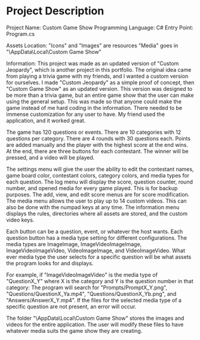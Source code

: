 # Project Description
Project Name: Custom Game Show
Programming Language: C#
Entry Point: Program.cs

Assets Location:
"Icons" and "Images" are resources
"Media" goes in "<User Name>\AppData\Local\Custom Game Show"

Information:
This project was made as an updated version of "Custom Jeopardy", which is another project in this portfolio.
The original idea came from playing a trivia game with my friends, and I wanted a custom version for ourselves.
I made "Custom Jeopardy" as a simple proof of concept, then "Custom Game Show" as an updated version.
This version was designed to be more than a trivia game, but an entire game show that the user can make using the general setup.
This was made so that anyone could make the game instead of me hard coding in the information.
There needed to be immense customization for any user to have. My friend used the application, and it worked great.

The game has 120 questions or events. There are 10 categories with 12 questions per category. There are 4 rounds with 30 questions each.
Points are added manually and the player with the highest score at the end wins.
At the end, there are three buttons for each contestant. The winner will be pressed, and a video will be played.

The settings menu will give the user the ability to edit the contestant names, game board color, contestant colors, category colors, and media types for each question.
The log menu will display the score, question counter, round number, and opened media for every game played. This is for backup purposes.
The add, view, and edit score menus are for score modification.
The media menu allows the user to play up to 14 custom videos. This can also be done with the numpad keys at any time.
The information menu displays the rules, directories where all assets are stored, and the custom video keys.

Each button can be a question, event, or whatever the host wants. Each question button has a media type setting for different configurations.
The media types are ImageImage, ImageVideoImageImage, ImageVideoImageVideo, VideoImageImage, and VideoImageVideo.
What ever media type the user selects for a specific question will be what assets the program looks for and displays.

For example, if "ImageVideoImageVideo" is the media type of "QuestionX_Y" where X is the category and Y is the question number in that category:
The program will search for "Prompts/PromptX_Y.png", "Questions/QuestionX_Ya.mp4", "Questions/QuestionX_Yb.png", and "Answers/AnswerX_Y.mp4".
If the files for the selected media type of a specific question are not present, an error will occur.

The folder "<User Name>\AppData\Local\Custom Game Show" stores the images and videos for the entire application.
The user will modify these files to have whatever media suits the game show they are creating.